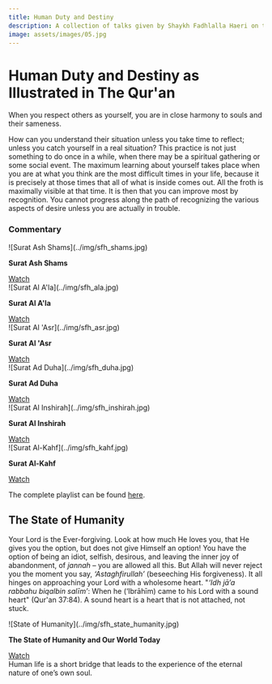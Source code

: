 ```yaml
---
title: Human Duty and Destiny
description: A collection of talks given by Shaykh Fadhlalla Haeri on the theme of Human Destiny and Duty
image: assets/images/05.jpg
---
```


# Human Duty and Destiny as Illustrated in The Qur'an

<div class="callout6">
When you respect others as yourself, you are in close harmony to souls and their sameness.
</div>

How can you understand their situation unless you take time to reflect; unless you catch yourself in a real situation? This practice is not just something to do once in a while, when there may be a spiritual gathering or some social event. The maximum learning about yourself takes place when you are at what you think are the most difficult times in your life, because it is precisely at those times that all of what is inside comes out. All the froth is maximally visible at that time. It is then that you can improve most by recognition. You cannot progress along the path of recognizing the various aspects of desire unless you are actually in trouble.  

### Commentary

<div markdown="1" class="card video sidebar center gemoji center-content">

<div markdown="2" class="video-image">
![Surat Ash Shams](../img/sfh_shams.jpg)
</div>

**Surat Ash Shams**

<div markdown="3" class="video-link">
<a target="_blank" href="https://www.youtube.com/watch?v=kRMTj1yEWIk">Watch</a>
</div>

</div>

<div markdown="1" class="card video sidebar center gemoji center-content">

<div markdown="2" class="video-image">
![Surat Al A'la](../img/sfh_ala.jpg)
</div>

**Surat Al A'la**

<div markdown="3" class="video-link">
<a target="_blank" href="https://www.youtube.com/watch?v=aIEUvLMTS5w">Watch</a>
</div>

</div>

<div markdown="1" class="card video sidebar center gemoji center-content">

<div markdown="2" class="video-image">
![Surat Al 'Asr](../img/sfh_asr.jpg)
</div>

**Surat Al 'Asr**

<div markdown="3" class="video-link">
<a target="_blank" href="https://www.youtube.com/watch?v=WfkrvBHR9pU">Watch</a>
</div>

</div>

<div markdown="1" class="card video sidebar center gemoji center-content">

<div markdown="2" class="video-image">
![Surat Ad Duha](../img/sfh_duha.jpg)
</div>

**Surat Ad Duha**

<div markdown="3" class="video-link">
<a target="_blank" href="https://www.youtube.com/watch?v=E5ByRFAuHgA">Watch</a>
</div>

</div>

<div markdown="1" class="card video sidebar center gemoji center-content">

<div markdown="2" class="video-image">
![Surat Al Inshirah](../img/sfh_inshirah.jpg)
</div>

**Surat Al Inshirah**

<div markdown="3" class="video-link">
<a target="_blank" href="https://www.youtube.com/watch?v=R6SJEr9i634">Watch</a>
</div>

</div>

<div markdown="1" class="card video sidebar center gemoji center-content">

<div markdown="2" class="video-image">
![Surat Al-Kahf](../img/sfh_kahf.jpg)
</div>

**Surat Al-Kahf**

<div markdown="3" class="video-link">
<a target="_blank" href="https://www.youtube.com/watch?v=kRMTj1yEWIk">Watch</a>
</div>

</div>

<div markdown="1" class="clear"></div>

The complete playlist can be found <a href="https://www.youtube.com/watch?v=kRMTj1yEWIk&list=PL-Swj8fEF85Kwm_lJ4m1mwz913auDOYjS" target="_blank">here</a>.

## The State of Humanity

Your Lord is the Ever-forgiving. Look at how much He loves you, that He gives you the option, but does not give Himself an option! You have the option of being an idiot, selfish, desirous, and leaving the inner joy of abandonment, of _jannah_ – you are allowed all this. But Allah will never reject you the moment you say, _‘Astaghfirullah’_ (beseeching His forgiveness). It all hinges on approaching your Lord with a wholesome heart. "_‘Idh jā’a rabbahu biqalbin salīm’_: When he (‘Ibrāhīm) came to his Lord with a sound heart" (Qur'an 37:84). A sound heart is a heart that is not attached, not stuck.

<div markdown="1" class="card video sidebar center gemoji center-content">

<div markdown="2" class="video-image">
![State of Humanity](../img/sfh_state_humanity.jpg)
</div>

**The State of Humanity and Our World Today**

<div markdown="3" class="video-link">
<a target="_blank" href="https://www.youtube.com/watch?v=kRMTj1yEWIk">Watch</a>
</div>

</div>

<div class="callout6">
Human life is a short bridge that leads to the experience of the eternal nature of one’s own soul.
</div>